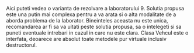 Aici puteti vedea o varianta de rezolvare a laboratorului 9. Solutia propusa este una putin mai complexa
pentru a va arata si o alta modalitate de a aborda problema de la laborator. Bineinteles aceasta nu este
unica, recomandarea ar fi sa va uitati peste solutia propusa, sa o intelegeti si sa puneti eventuale 
intrebari in cazul in care nu este clara. Clasa Vehcul este o interfata, deoarece are absolut toate
metodele pur virtuale inclusiv destructorul.